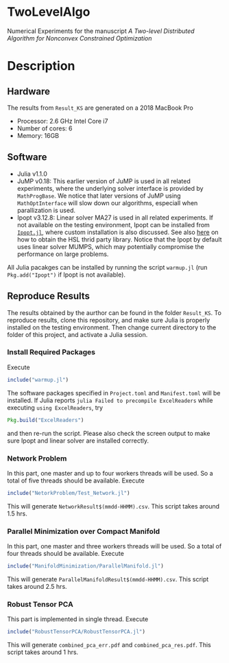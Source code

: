 # TwoLevelAlgo
Numerical Experiments for the manuscript <em>A Two-level Distributed Algorithm for Nonconvex Constrained Optimization</em>

# Description

## Hardware
The results from `Result_KS` are generated on a 2018 MacBook Pro 
* Processor: 2.6 GHz Intel Core i7
* Number of cores: 6
* Memory: 16GB

## Software
* Julia v1.1.0
* JuMP v0.18: This earlier version of JuMP is used in all related experiments, where the underlying solver interface is provided by `MathProgBase`. We notice that later versions of JuMP using `MathOptInterface` will slow down our algorithms, especiall when parallization is used.
* Ipopt v3.12.8: Linear solver MA27 is used in all related experiments. If not available on the testing environment, Ipopt can be installed from [`Ipopt.jl`](https://github.com/JuliaOpt/Ipopt.jl), where custom installation is also discussed. See also [here](https://coin-or.github.io/Ipopt/INSTALL.html) on how to obtain the HSL thrid party library.
Notice that the Ipopt by default uses linear solver MUMPS, which may potentially compromise the performance on large problems.

All Julia pacakges can be installed by running the script `warmup.jl` (run `Pkg.add("Ipopt")` if Ipopt is not available).

## Reproduce Results 
The results obtained by the aurthor can be found in the folder `Result_KS`. To reproduce results, clone this repository, and make sure Julia is properly installed on the testing environment. Then change current directory to the folder of this project, and activate a Julia session.
### Install Required Packages
Execute
```julia
include("warmup.jl")
```
The software packages specified in `Project.toml` and `Manifest.toml` will be installed. If Julia reports `julia Failed to precompile ExcelReaders`
while executing `using ExcelReaders`, try
```julia
Pkg.build("ExcelReaders")
```
and then re-run the script. Please also check the screen output to make sure Ipopt and linear solver are installed correctly.
### Network Problem
In this part, one master and up to four workers threads will be used. So a total of five threads should be available. Execute
```julia
include("NetorkProblem/Test_Network.jl")
```
This will generate `NetworkResult$(mmdd-HHMM).csv`. This script takes around 1.5 hrs.
### Parallel Minimization over Compact Manifold
In this part, one master and three workers threads will be used. So a total of four threads should be available. Execute
```julia
include("ManifoldMinimization/ParallelManifold.jl")
```
This will generate `ParallelManifoldResult$(mmdd-HHMM).csv`. This script takes around 2.5 hrs. 
### Robust Tensor PCA
This part is implemented in single thread. Execute
```julia
include("RobustTensorPCA/RobustTensorPCA.jl")
```
This will generate `combined_pca_err.pdf` and `combined_pca_res.pdf`. This script takes around 1 hrs.
